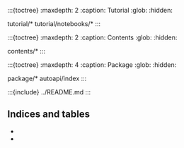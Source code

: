 <!-- markdownlint-disable MD041 -->
:::{toctree}
:maxdepth: 2
:caption: Tutorial
:glob:
:hidden:

tutorial/*
tutorial/notebooks/*
:::

:::{toctree}
:maxdepth: 2
:caption: Contents
:glob:
:hidden:

contents/*
:::

:::{toctree}
:maxdepth: 4
:caption: Package
:glob:
:hidden:

package/*
autoapi/index
:::

:::{include} ../README.md
:::

## Indices and tables

* [](genindex)
* [](modindex)
